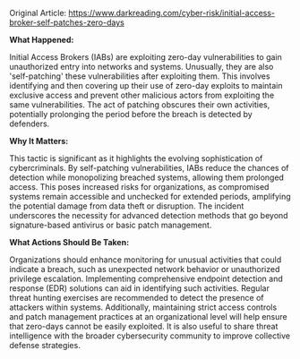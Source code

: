 Original Article: https://www.darkreading.com/cyber-risk/initial-access-broker-self-patches-zero-days

**What Happened:**

Initial Access Brokers (IABs) are exploiting zero-day vulnerabilities to gain unauthorized entry into networks and systems. Unusually, they are also 'self-patching' these vulnerabilities after exploiting them. This involves identifying and then covering up their use of zero-day exploits to maintain exclusive access and prevent other malicious actors from exploiting the same vulnerabilities. The act of patching obscures their own activities, potentially prolonging the period before the breach is detected by defenders.

**Why It Matters:**

This tactic is significant as it highlights the evolving sophistication of cybercriminals. By self-patching vulnerabilities, IABs reduce the chances of detection while monopolizing breached systems, allowing them prolonged access. This poses increased risks for organizations, as compromised systems remain accessible and unchecked for extended periods, amplifying the potential damage from data theft or disruption. The incident underscores the necessity for advanced detection methods that go beyond signature-based antivirus or basic patch management.

**What Actions Should Be Taken:**

Organizations should enhance monitoring for unusual activities that could indicate a breach, such as unexpected network behavior or unauthorized privilege escalation. Implementing comprehensive endpoint detection and response (EDR) solutions can aid in identifying such activities. Regular threat hunting exercises are recommended to detect the presence of attackers within systems. Additionally, maintaining strict access controls and patch management practices at an organizational level will help ensure that zero-days cannot be easily exploited. It is also useful to share threat intelligence with the broader cybersecurity community to improve collective defense strategies.